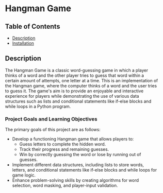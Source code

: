 # Hangman Game

## Table of Contents
- [Description](#description)
- [Installation](#installation)

## Description

The Hangman Game is a classic word-guessing game  in which a player thinks of a word and the other player tries to guess that word within a certain amount of attempts, one letter at a time. This is an implementation of the Hangman game, where the computer thinks of a word and the user tries to guess it. The game's aim is to provide an enjoyable and interactive experience for players while demonstrating the use of various data structures such as lists and conditional statements like if-else blocks and while loops in a Python program.

### Project Goals and Learning Objectives

The primary goals of this project are as follows:

- Develop a functioning Hangman game that allows players to:
  - Guess letters to complete the hidden word.
  - Track their progress and remaining guesses.
  - Win by correctly guessing the word or lose by running out of guesses.
- Implement different data structures, including lists to store words, letters, and conditional statements like if-else blocks and while loops for game logic.
- Enhance problem-solving skills by creating algorithms for word selection, word masking, and player-input validation.

 
